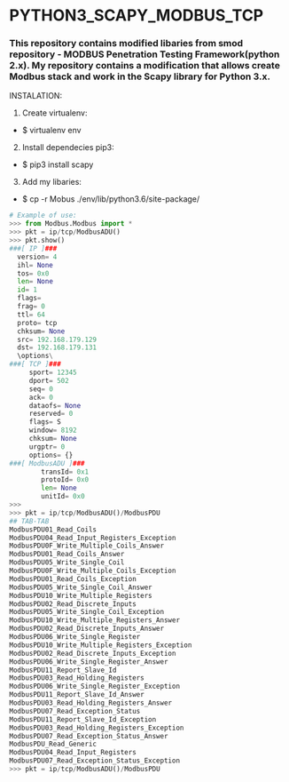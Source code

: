# PYTHON3_SCAPY_MODBUS_TCP

### This repository contains modified libaries from smod repository - MODBUS Penetration Testing Framework(python 2.x). My repository contains a modification that allows create Modbus stack and work in the Scapy library for Python 3.x. 


INSTALATION:
1. Create virtualenv:
+ $ virtualenv env
  
2. Install dependecies pip3: 
+ $ pip3 install scapy
  
3. Add my libaries:
+ $ cp -r Mobus ./env/lib/python3.6/site-package/
  

```Python
# Example of use:
>>> from Modbus.Modbus import *
>>> pkt = ip/tcp/ModbusADU()
>>> pkt.show()
###[ IP ]### 
  version= 4
  ihl= None
  tos= 0x0
  len= None
  id= 1
  flags= 
  frag= 0
  ttl= 64
  proto= tcp
  chksum= None
  src= 192.168.179.129
  dst= 192.168.179.131
  \options\
###[ TCP ]### 
     sport= 12345
     dport= 502
     seq= 0
     ack= 0
     dataofs= None
     reserved= 0
     flags= S
     window= 8192
     chksum= None
     urgptr= 0
     options= {}
###[ ModbusADU ]### 
        transId= 0x1
        protoId= 0x0
        len= None
        unitId= 0x0
>>>
>>> pkt = ip/tcp/ModbusADU()/ModbusPDU
## TAB-TAB
ModbusPDU01_Read_Coils               
ModbusPDU04_Read_Input_Registers_Exception      
ModbusPDU0F_Write_Multiple_Coils_Answer
ModbusPDU01_Read_Coils_Answer                   
ModbusPDU05_Write_Single_Coil                   
ModbusPDU0F_Write_Multiple_Coils_Exception
ModbusPDU01_Read_Coils_Exception                
ModbusPDU05_Write_Single_Coil_Answer            
ModbusPDU10_Write_Multiple_Registers
ModbusPDU02_Read_Discrete_Inputs                
ModbusPDU05_Write_Single_Coil_Exception         
ModbusPDU10_Write_Multiple_Registers_Answer
ModbusPDU02_Read_Discrete_Inputs_Answer        
ModbusPDU06_Write_Single_Register               
ModbusPDU10_Write_Multiple_Registers_Exception
ModbusPDU02_Read_Discrete_Inputs_Exception      
ModbusPDU06_Write_Single_Register_Answer        
ModbusPDU11_Report_Slave_Id
ModbusPDU03_Read_Holding_Registers              
ModbusPDU06_Write_Single_Register_Exception     
ModbusPDU11_Report_Slave_Id_Answer
ModbusPDU03_Read_Holding_Registers_Answer       
ModbusPDU07_Read_Exception_Status               
ModbusPDU11_Report_Slave_Id_Exception
ModbusPDU03_Read_Holding_Registers_Exception    
ModbusPDU07_Read_Exception_Status_Answer        
ModbusPDU_Read_Generic
ModbusPDU04_Read_Input_Registers                
ModbusPDU07_Read_Exception_Status_Exception     
>>> pkt = ip/tcp/ModbusADU()/ModbusPDU

```
  





